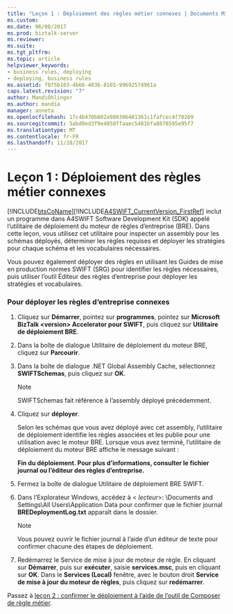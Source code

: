 ```yaml
---
title: "Leçon 1 : Déploiement des règles métier connexes | Documents Microsoft"
ms.custom: 
ms.date: 06/08/2017
ms.prod: biztalk-server
ms.reviewer: 
ms.suite: 
ms.tgt_pltfrm: 
ms.topic: article
helpviewer_keywords:
- business rules, deploying
- deploying, business rules
ms.assetid: f8f5b103-4b66-4836-8165-99692574961a
caps.latest.revision: "7"
author: MandiOhlinger
ms.author: mandia
manager: anneta
ms.openlocfilehash: 17c4b470b802a980306481361c1fafcec4f70269
ms.sourcegitcommit: 5abd0ed3f9e4858ffaaec5481bfa8878595e95f7
ms.translationtype: MT
ms.contentlocale: fr-FR
ms.lasthandoff: 11/28/2017
---
```

# <a name="lesson-1-deploying-the-related-business-rules"></a>Leçon 1 : Déploiement des règles métier connexes
[!INCLUDE[btsCoName](../../includes/btsconame-md.md)][!INCLUDE[A4SWIFT_CurrentVersion_FirstRef](../../includes/a4swift-currentversion-firstref-md.md)] inclut un programme dans A4SWIFT Software Development Kit (SDK) appelé l’utilitaire de déploiement du moteur de règles d’entreprise (BRE). Dans cette leçon, vous utilisez cet utilitaire pour inspecter un assembly pour les schémas déployés, déterminer les règles requises et déployer les stratégies pour chaque schéma et les vocabulaires nécessaires.  
  
 Vous pouvez également déployer des règles en utilisant les Guides de mise en production normes SWIFT (SRG) pour identifier les règles nécessaires, puis utiliser l’outil Éditeur des règles d’entreprise pour déployer les stratégies et vocabulaires.  
  
### <a name="to-deploy-the-related-business-rules"></a>Pour déployer les règles d’entreprise connexes  
  
1.  Cliquez sur **Démarrer**, pointez sur **programmes**, pointez sur **Microsoft BizTalk \<version\> Accelerator pour SWIFT**, puis cliquez sur **Utilitaire de déploiement BRE**.  
  
2.  Dans la boîte de dialogue Utilitaire de déploiement du moteur BRE, cliquez sur **Parcourir**.  
  
3.  Dans la boîte de dialogue .NET Global Assembly Cache, sélectionnez **SWIFTSchemas**, puis cliquez sur **OK**.  
  
    > [!NOTE]
    >  SWIFTSchemas fait référence à l’assembly déployé précédemment.  
  
4.  Cliquez sur **déployer**.  
  
     Selon les schémas que vous avez déployé avec cet assembly, l’utilitaire de déploiement identifie les règles associées et les publie pour une utilisation avec le moteur BRE. Lorsque vous avez terminé, l’utilitaire de déploiement du moteur BRE affiche le message suivant :  
  
     **Fin du déploiement. Pour plus d’informations, consulter le fichier journal ou l’éditeur des règles d’entreprise.**  
  
5.  Fermez la boîte de dialogue Utilitaire de déploiement BRE SWIFT.  
  
6.  Dans l’Explorateur Windows, accédez à \< *lecteur*\>: \Documents and Settings\All Users\Application Data pour confirmer que le fichier journal **BREDeploymentLog.txt** apparaît dans le dossier.  
  
    > [!NOTE]
    >  Vous pouvez ouvrir le fichier journal à l’aide d’un éditeur de texte pour confirmer chacune des étapes de déploiement.  
  
7.  Redémarrez le Service de mise à jour de moteur de règle. En cliquant sur **Démarrer**, puis sur **exécuter**, saisie **services.msc**, puis en cliquant sur **OK**. Dans le **Services (Local)** fenêtre, avec le bouton droit **Service de mise à jour du moteur de règles**, puis cliquez sur **redémarrer**.  
  
 Passez à [leçon 2 : confirmer le déploiement à l’aide de l’outil de Composer de règle métier](../../adapters-and-accelerators/accelerator-swift/lesson-2-confirming-the-deployment-using-the-business-rule-composer-tool.md).